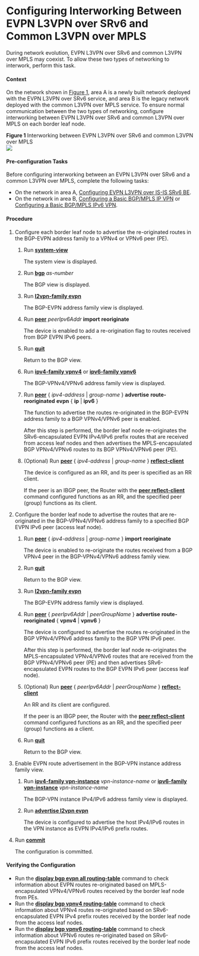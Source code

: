 Configuring Interworking Between EVPN L3VPN over SRv6 and Common L3VPN over MPLS
================================================================================

During network evolution, EVPN L3VPN over SRv6 and common L3VPN over MPLS may coexist. To allow these two types of networking to interwork, perform this task.

#### Context

On the network shown in [Figure 1](#EN-US_TASK_0176716902__fig6660849125212), area A is a newly built network deployed with the EVPN L3VPN over SRv6 service, and area B is the legacy network deployed with the common L3VPN over MPLS service. To ensure normal communication between the two types of networking, configure interworking between EVPN L3VPN over SRv6 and common L3VPN over MPLS on each border leaf node.

**Figure 1** Interworking between EVPN L3VPN over SRv6 and common L3VPN over MPLS  
![](figure/en-us_image_0000001193380426.png)

#### Pre-configuration Tasks

Before configuring interworking between an EVPN L3VPN over SRv6 and a common L3VPN over MPLS, complete the following tasks:

* On the network in area A, [Configuring EVPN L3VPN over IS-IS SRv6 BE](dc_vrp_srv6_cfg_all_0252.html).
* On the network in area B, [Configuring a Basic BGP/MPLS IP VPN](dc_vrp_mpls-l3vpn-v4_cfg_0154.html) or [Configuring a Basic BGP/MPLS IPv6 VPN](dc_vrp_mpls-l3vpn-v6_cfg_2057.html).

#### Procedure

1. Configure each border leaf node to advertise the re-originated routes in the BGP-EVPN address family to a VPNv4 or VPNv6 peer (PE).
   1. Run [**system-view**](cmdqueryname=system-view)
      
      
      
      The system view is displayed.
   2. Run [**bgp**](cmdqueryname=bgp) *as-number*
      
      
      
      The BGP view is displayed.
   3. Run [**l2vpn-family evpn**](cmdqueryname=l2vpn-family+evpn)
      
      
      
      The BGP-EVPN address family view is displayed.
   4. Run [**peer**](cmdqueryname=peer+import+reoriginate) *peerIpv6Addr* **import** **reoriginate**
      
      
      
      The device is enabled to add a re-origination flag to routes received from BGP EVPN IPv6 peers.
   5. Run [**quit**](cmdqueryname=quit)
      
      
      
      Return to the BGP view.
   6. Run [**ipv4-family vpnv4**](cmdqueryname=ipv4-family+vpnv4) or [**ipv6-family vpnv6**](cmdqueryname=ipv6-family+vpnv6)
      
      
      
      The BGP-VPNv4/VPNv6 address family view is displayed.
   7. Run [**peer**](cmdqueryname=peer+advertise+route-reoriginated) { *ipv4-address* | *group-name* } **advertise** **route-reoriginated** **evpn** { **ip** | **ipv6** }
      
      
      
      The function to advertise the routes re-originated in the BGP-EVPN address family to a BGP VPNv4/VPNv6 peer is enabled.
      
      After this step is performed, the border leaf node re-originates the SRv6-encapsulated EVPN IPv4/IPv6 prefix routes that are received from access leaf nodes and then advertises the MPLS-encapsulated BGP VPNv4/VPNv6 routes to its BGP VPNv4/VPNv6 peer (PE).
   8. (Optional) Run [**peer**](cmdqueryname=peer+reflect-client) { *ipv4-address* | *group-name* } [**reflect-client**](cmdqueryname=reflect-client)
      
      
      
      The device is configured as an RR, and its peer is specified as an RR client.
      
      
      
      If the peer is an IBGP peer, the Router with the [**peer reflect-client**](cmdqueryname=peer+reflect-client) command configured functions as an RR, and the specified peer (group) functions as its client.
2. Configure the border leaf node to advertise the routes that are re-originated in the BGP-VPNv4/VPNv6 address family to a specified BGP EVPN IPv6 peer (access leaf node).
   1. Run [**peer**](cmdqueryname=peer+import+reoriginate) { *ipv4-address* | *group-name* } **import** **reoriginate**
      
      
      
      The device is enabled to re-originate the routes received from a BGP VPNv4 peer in the BGP-VPNv4/VPNv6 address family view.
   2. Run [**quit**](cmdqueryname=quit)
      
      
      
      Return to the BGP view.
   3. Run [**l2vpn-family evpn**](cmdqueryname=l2vpn-family+evpn)
      
      
      
      The BGP-EVPN address family view is displayed.
   4. Run [**peer**](cmdqueryname=peer+advertise+route-reoriginated) { *peerIpv6Addr* | *peerGroupName* } **advertise** **route-reoriginated** { **vpnv4** | **vpnv6** }
      
      
      
      The device is configured to advertise the routes re-originated in the BGP VPNv4/VPNv6 address family to the BGP VPN IPv6 peer.
      
      After this step is performed, the border leaf node re-originates the MPLS-encapsulated VPNv4/VPNv6 routes that are received from the BGP VPNv4/VPNv6 peer (PE) and then advertises SRv6-encapsulated EVPN routes to the BGP EVPN IPv6 peer (access leaf node).
   5. (Optional) Run [**peer**](cmdqueryname=peer+reflect-client) { *peerIpv6Addr* | *peerGroupName* } [**reflect-client**](cmdqueryname=reflect-client)
      
      
      
      An RR and its client are configured.
      
      
      
      If the peer is an IBGP peer, the Router with the [**peer reflect-client**](cmdqueryname=peer+reflect-client) command configured functions as an RR, and the specified peer (group) functions as a client.
   6. Run [**quit**](cmdqueryname=quit)
      
      
      
      Return to the BGP view.
3. Enable EVPN route advertisement in the BGP-VPN instance address family view.
   1. Run [**ipv4-family vpn-instance**](cmdqueryname=ipv4-family+vpn-instance) *vpn-instance-name* or [**ipv6-family vpn-instance**](cmdqueryname=ipv6-family+vpn-instance) *vpn-instance-name*
      
      
      
      The BGP-VPN instance IPv4/IPv6 address family view is displayed.
   2. Run [**advertise l2vpn evpn**](cmdqueryname=advertise+l2vpn+evpn)
      
      
      
      The device is configured to advertise the host IPv4/IPv6 routes in the VPN instance as EVPN IPv4/IPv6 prefix routes.
4. Run [**commit**](cmdqueryname=commit)
   
   
   
   The configuration is committed.

#### Verifying the Configuration

* Run the [**display bgp evpn all routing-table**](cmdqueryname=display+bgp+evpn+all+routing-table) command to check information about EVPN routes re-originated based on MPLS-encapsulated VPNv4/VPNv6 routes received by the border leaf node from PEs.
* Run the [**display bgp vpnv4 routing-table**](cmdqueryname=display+bgp+vpnv4+routing-table) command to check information about VPNv4 routes re-originated based on SRv6-encapsulated EVPN IPv4 prefix routes received by the border leaf node from the access leaf nodes.
* Run the [**display bgp vpnv6 routing-table**](cmdqueryname=display+bgp+vpnv6+routing-table) command to check information about VPNv6 routes re-originated based on SRv6-encapsulated EVPN IPv6 prefix routes received by the border leaf node from the access leaf nodes.